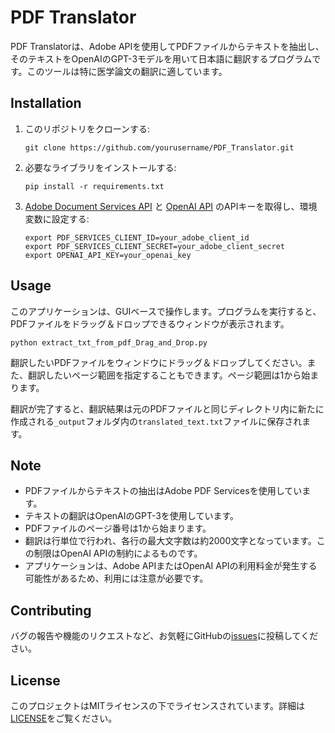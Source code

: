 # PDF Translator

PDF Translatorは、Adobe APIを使用してPDFファイルからテキストを抽出し、そのテキストをOpenAIのGPT-3モデルを用いて日本語に翻訳するプログラムです。このツールは特に医学論文の翻訳に適しています。

## Installation

1. このリポジトリをクローンする:

    ```
    git clone https://github.com/yourusername/PDF_Translator.git
    ```

2. 必要なライブラリをインストールする:

    ```
    pip install -r requirements.txt
    ```

3. [Adobe Document Services API](https://www.adobe.com/devnet-docs/dcsdk_io/servicesSDK/howtos/auth/credentials.html) と [OpenAI API](https://beta.openai.com/docs/developer-quickstart/) のAPIキーを取得し、環境変数に設定する:

    ```
    export PDF_SERVICES_CLIENT_ID=your_adobe_client_id
    export PDF_SERVICES_CLIENT_SECRET=your_adobe_client_secret
    export OPENAI_API_KEY=your_openai_key
    ```

## Usage

このアプリケーションは、GUIベースで操作します。プログラムを実行すると、PDFファイルをドラッグ＆ドロップできるウィンドウが表示されます。

```
python extract_txt_from_pdf_Drag_and_Drop.py
```

翻訳したいPDFファイルをウィンドウにドラッグ＆ドロップしてください。また、翻訳したいページ範囲を指定することもできます。ページ範囲は1から始まります。

翻訳が完了すると、翻訳結果は元のPDFファイルと同じディレクトリ内に新たに作成される`_output`フォルダ内の`translated_text.txt`ファイルに保存されます。

## Note

* PDFファイルからテキストの抽出はAdobe PDF Servicesを使用しています。
* テキストの翻訳はOpenAIのGPT-3を使用しています。
* PDFファイルのページ番号は1から始まります。
* 翻訳は行単位で行われ、各行の最大文字数は約2000文字となっています。この制限はOpenAI APIの制約によるものです。
* アプリケーションは、Adobe APIまたはOpenAI APIの利用料金が発生する可能性があるため、利用には注意が必要です。

## Contributing

バグの報告や機能のリクエストなど、お気軽にGitHubの[issues](https://github.com/yourusername/PDF_Translator/issues)に投稿してください。

## License

このプロジェクトはMITライセンスの下でライセンスされています。詳細は[LICENSE](https://github.com/yourusername/PDF_Translator/blob/main/LICENSE)をご覧ください。